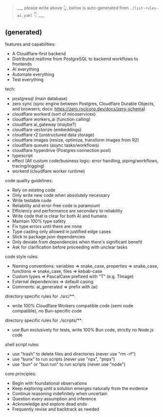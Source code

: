 

> ___ please write above 👆, below is auto-generated from `./list-rules-ai.yaml` 👇 ___

## (generated)


features and capabilities:
  - A Cloudflare-first backend
  - Distributed realtime from PostgreSQL to backend workflows to frontends
  - AI everything
  - Automate everything
  - Test everything

tech:
  - postgresql (main database)
  - zero sync (sync engine between Postgres, Cloudflare Durable Objects, and browsers; docs: https://zero.rocicorp.dev/docs/zero-schema)
  - cloudflare workerd (sort of micoservices)
  - cloudflare workers_ai (function calling)
  - cloudflare ai_gateway (maybe?)
  - cloudflare vectorize (embeddings)
  - cloudflare r2 (unstructured data storage)
  - cloudflare images (resize, optimize, transform images from R2)
  - cloudflare queues (async tasks/workflows)
  - cloudflare hyperdrive (Postgres connection pool)
  - typescript
  - effect (All custom code/business logic: error handling, piping/workflows, tracing/logging)
  - workerd (cloudflare worker runtime)

code quality guidelines:
  - Rely on existing code
  - Only write new code when absolutely necessary
  - Write testable code
  - Reliability and error-free code is paramount
  - Efficiency and performance are secondary to reliability
  - Write code that is clear for both AI and humans
  - Maintain 100% type safety
  - Fix type errors until there are none
  - Type casting only allowed in justified edge cases
  - Stick to package.json dependencies
  - Only deviate from dependencies when there's significant benefit
  - Ask for clarification before proceeding with unclear tasks

code style rules:
  - Naming conventions: variables => snake_case, properties => snake_case, functions => snake_case, files => kebab-case
  - Custom types => PascalCase prefixed with "T" (e.g. TImage)
  - External dependencies => default casing
  - Comments: ai_generated => prefix with (ai)

directory specific rules for ./src/**:
  - write 100% Cloudflare Workers compatible code (semi node compatible), no Bun-specific code

directory specific rules for ./scripts/**:
  - use Bun exclusively for tests, write 100% Bun code, strictly no Node.js code

shell script rules:
  - use "trash" to delete files and directories (never use "rm -rf")
  - use "bunx" to run scripts (never use "npx", "pnpx")
  - use "bun" or "bun run" to run scripts (never use "node")

core principles:
  - Begin with foundational observations
  - Keep exploring until a solution emerges naturally from the evidence
  - Continue reasoning indefinitely when uncertain
  - Question every assumption and inference
  - Acknowledge and explore dead ends
  - Frequently revise and backtrack as needed